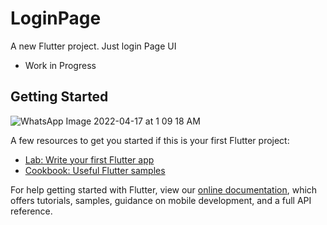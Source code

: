 # LoginPage

A new Flutter project. Just login Page UI
- Work in Progress

## Getting Started

![WhatsApp Image 2022-04-17 at 1 09 18 AM](https://user-images.githubusercontent.com/77486237/163689168-9f4e80cd-8760-4506-b0e7-ab8ade88abb6.jpeg)


A few resources to get you started if this is your first Flutter project:

- [Lab: Write your first Flutter app](https://flutter.dev/docs/get-started/codelab)
- [Cookbook: Useful Flutter samples](https://flutter.dev/docs/cookbook)

For help getting started with Flutter, view our
[online documentation](https://flutter.dev/docs), which offers tutorials,
samples, guidance on mobile development, and a full API reference.
